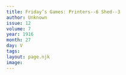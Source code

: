 ```yaml
---
title: Friday’s Games: Printers--6 Shed--3
author: Unknown
issue: 12
volume: 7
year: 1916
month: 27
day: V
tags:
layout: page.njk
image:
---
```

